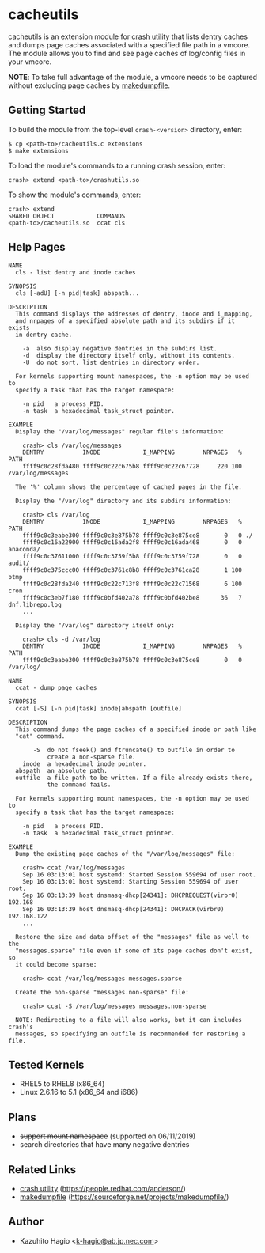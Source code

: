 cacheutils
==========

cacheutils is an extension module for [crash utility][1] that lists dentry
caches and dumps page caches associated with a specified file path in a vmcore.
The module allows you to find and see page caches of log/config files in your
vmcore.

**NOTE**: To take full advantage of the module, a vmcore needs to be captured
without excluding page caches by [makedumpfile][2].

Getting Started
---------------

To build the module from the top-level `crash-<version>` directory, enter:

    $ cp <path-to>/cacheutils.c extensions
    $ make extensions

To load the module's commands to a running crash session, enter:

    crash> extend <path-to>/crashutils.so

To show the module's commands, enter:

    crash> extend
    SHARED OBJECT            COMMANDS
    <path-to>/cacheutils.so  ccat cls

Help Pages
----------

```
NAME
  cls - list dentry and inode caches

SYNOPSIS
  cls [-adU] [-n pid|task] abspath...

DESCRIPTION
  This command displays the addresses of dentry, inode and i_mapping,
  and nrpages of a specified absolute path and its subdirs if it exists
  in dentry cache.

    -a  also display negative dentries in the subdirs list.
    -d  display the directory itself only, without its contents.
    -U  do not sort, list dentries in directory order.

  For kernels supporting mount namespaces, the -n option may be used to
  specify a task that has the target namespace:

    -n pid   a process PID.
    -n task  a hexadecimal task_struct pointer.

EXAMPLE
  Display the "/var/log/messages" regular file's information:

    crash> cls /var/log/messages
    DENTRY           INODE            I_MAPPING        NRPAGES   % PATH
    ffff9c0c28fda480 ffff9c0c22c675b8 ffff9c0c22c67728     220 100 /var/log/messages

  The '%' column shows the percentage of cached pages in the file.

  Display the "/var/log" directory and its subdirs information:

    crash> cls /var/log
    DENTRY           INODE            I_MAPPING        NRPAGES   % PATH
    ffff9c0c3eabe300 ffff9c0c3e875b78 ffff9c0c3e875ce8       0   0 ./
    ffff9c0c16a22900 ffff9c0c16ada2f8 ffff9c0c16ada468       0   0 anaconda/
    ffff9c0c37611000 ffff9c0c3759f5b8 ffff9c0c3759f728       0   0 audit/
    ffff9c0c375ccc00 ffff9c0c3761c8b8 ffff9c0c3761ca28       1 100 btmp
    ffff9c0c28fda240 ffff9c0c22c713f8 ffff9c0c22c71568       6 100 cron
    ffff9c0c3eb7f180 ffff9c0bfd402a78 ffff9c0bfd402be8      36   7 dnf.librepo.log
    ...

  Display the "/var/log" directory itself only:

    crash> cls -d /var/log
    DENTRY           INODE            I_MAPPING        NRPAGES   % PATH
    ffff9c0c3eabe300 ffff9c0c3e875b78 ffff9c0c3e875ce8       0   0 /var/log/
```
```
NAME
  ccat - dump page caches

SYNOPSIS
  ccat [-S] [-n pid|task] inode|abspath [outfile]

DESCRIPTION
  This command dumps the page caches of a specified inode or path like
  "cat" command.

       -S  do not fseek() and ftruncate() to outfile in order to
           create a non-sparse file.
    inode  a hexadecimal inode pointer.
  abspath  an absolute path.
  outfile  a file path to be written. If a file already exists there,
           the command fails.

  For kernels supporting mount namespaces, the -n option may be used to
  specify a task that has the target namespace:

    -n pid   a process PID.
    -n task  a hexadecimal task_struct pointer.

EXAMPLE
  Dump the existing page caches of the "/var/log/messages" file:

    crash> ccat /var/log/messages
    Sep 16 03:13:01 host systemd: Started Session 559694 of user root.
    Sep 16 03:13:01 host systemd: Starting Session 559694 of user root.
    Sep 16 03:13:39 host dnsmasq-dhcp[24341]: DHCPREQUEST(virbr0) 192.168
    Sep 16 03:13:39 host dnsmasq-dhcp[24341]: DHCPACK(virbr0) 192.168.122
    ...

  Restore the size and data offset of the "messages" file as well to the
  "messages.sparse" file even if some of its page caches don't exist, so
  it could become sparse:

    crash> ccat /var/log/messages messages.sparse

  Create the non-sparse "messages.non-sparse" file:

    crash> ccat -S /var/log/messages messages.non-sparse

  NOTE: Redirecting to a file will also works, but it can includes crash's
  messages, so specifying an outfile is recommended for restoring a file.
```

Tested Kernels
--------------

- RHEL5 to RHEL8 (x86_64)
- Linux 2.6.16 to 5.1 (x86_64 and i686)

Plans
-----

- ~~support mount namespace~~ (supported on 06/11/2019)
- search directories that have many negative dentries

Related Links
-------------

- [crash utility][1] (https://people.redhat.com/anderson/)
- [makedumpfile][2] (https://sourceforge.net/projects/makedumpfile/)

[1]: https://people.redhat.com/anderson/
[2]: https://sourceforge.net/projects/makedumpfile/

Author
------

- Kazuhito Hagio &lt;k-hagio@ab.jp.nec.com&gt;

